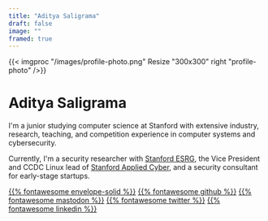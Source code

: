 ```yaml
---
title: "Aditya Saligrama"
draft: false
image: ""
framed: true
---
```


{{< imgproc "/images/profile-photo.png" Resize "300x300" right "profile-photo" />}}

# Aditya Saligrama

I'm a junior studying computer science at Stanford with extensive industry, research, teaching, and competition experience in computer systems and cybersecurity. 

Currently, I'm a security researcher with [Stanford ESRG](https://esrg.stanford.edu), the Vice President and CCDC Linux lead of [Stanford Applied Cyber](https://applied-cyber.stanford.edu), and a security consultant for early-stage startups.

[{{% fontawesome envelope-solid %}}](mailto:aditya@saligrama.io)
[{{% fontawesome github %}}](https://github.com/saligrama)
[{{% fontawesome mastodon %}}](https://mas.to/@saligrama)
[{{% fontawesome twitter %}}](https://twitter.com/saligrama_a)
[{{% fontawesome linkedin %}}](https://linkedin.com/in/saligrama)
